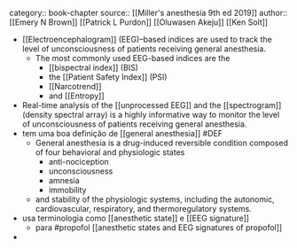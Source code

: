 category:: book-chapter
source:: [[Miller's anesthesia 9th ed 2019]]
author:: [[Emery N Brown]] [[Patrick L Purdon]] [[Oluwasen Akeju]] [[Ken Solt]]

- [[Electroencephalogram]] (EEG)–based indices are used to track the level of unconsciousness of
  patients receiving general anesthesia.
	- The most commonly used EEG-based indices are the
		- [[bispectral index]] (BIS)
		- the [[Patient Safety Index]] (PSI)
		- [[Narcotrend]]
		- and [[Entropy]]
- Real-time analysis of the [[unprocessed EEG]] and the [[spectrogram]] (density spectral array) is a highly
  informative way to monitor the level of unconsciousness of patients receiving general anesthesia.
- tem uma boa definição de [[general anesthesia]] #DEF
	- General anesthesia is a drug-induced reversible condition composed of four behavioral and physiologic states
		- anti-nociception
		- unconsciousness
		- amnesia
		- immobility
	- and stability of the physiologic systems, including the autonomic, cardiovascular, respiratory, and thermoregulatory systems.
- usa terminologia como [[anesthetic state]] e [[EEG signature]]
	- para #propofol [[anesthetic states and EEG signatures of propofol]]
-